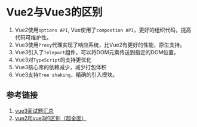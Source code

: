# Vue2与Vue3的区别

1. Vue2使用`options API`, Vue使用了`compostion API`，更好的组织代码，提高代码可维护性。
2. Vue3使用`Proxy`代理实现了响应系统，比Vue2有更好的性能，原生支持。
3. Vue3引入了`Teleport`组件，可以将DOM元素传送到指定的DOM位置。
4. Vue3对`TypeScript`的支持更优化
5. Vue3核心库的依赖减少，减少打包体积
6. Vue3支持`Tree shaking`，精确的引入模块。

## 参考链接
1. [vue3面试题汇总](https://juejin.cn/post/7063370784244236325)
2. [vue2和vue3的区别（超全面）](https://blog.csdn.net/2301_79459824/article/details/147645669)


